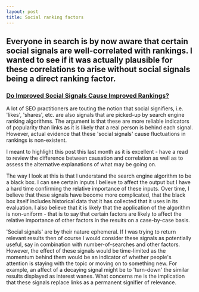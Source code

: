 ```yaml
---
layout: post
title: Social ranking factors
---
```


## Everyone in search is by now aware that certain social signals are well-correlated with rankings. I wanted to see if it was actually plausible for these correlations to arise without social signals being a direct ranking factor.

### [Do Improved Social Signals Cause Improved Rankings?](http://moz.com/blog/do-improved-social-signals-cause-improved-rankings)

A lot of SEO practitioners are touting the notion that social signifiers, i.e. 'likes', 'shares', etc. are also signals that are picked-up by search engine ranking algorithms. The argument is that these are more reliable indicators of popularity than links as it is likely that a real person is behind each signal. However, actual evidence that these 'social signals' cause fluctuations in rankings is non-existent.

I meant to highlight this post this last month as it is excellent - have a read to review the difference between causation and correlation as well as to assess the alternative explanations of what may be going on.

The way I look at this is that I understand the search engine algorithm to be a black box. I can see certain inputs I believe to affect the output but I have a hard time confirming the relative importance of these inputs. Over time, I believe that these signals have become more complicated, that the black box itself includes historical data that it has collected that it uses in its evaluation. I also believe that it is likely that the application of the algorithm is non-uniform - that is to say that certain factors are likely to affect the relative importance of other factors in the results on a case-by-case basis.

'Social signals' are by their nature ephemeral. If I was trying to return relevant results then of course I would consider these signals as potentially useful, say in combination with number-of-searches and other factors. However, the effect of these signals would be time-limited as the momentum behind them would be an indicator of whether people's attention is staying with the topic or moving on to something new. For example, an affect of a decaying signal might be to 'turn-down' the similar results displayed as interest wanes. What concerns me is the implication that these signals replace links as a permanent signifier of relevance.